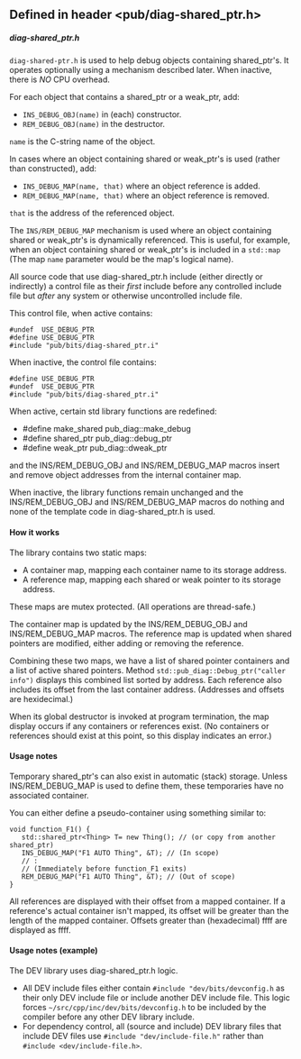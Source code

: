 <!-- -------------------------------------------------------------------------
//
//       Copyright (c) 2023 Frank Eskesen.
//
//       This file is free content, distributed under the MIT license.
//       (See accompanying file LICENSE.MIT or the original contained
//       within https://opensource.org/licenses/MIT)
//
//----------------------------------------------------------------------------
//
// Title-
//       ~/doc/cpp/diag-shared_ptr.md
//
// Purpose-
//       diag-shared_ptr.h reference manual
//
// Last change date-
//       2023/12/13
//
-------------------------------------------------------------------------- -->
## Defined in header <pub/diag-shared_ptr.h>

##### diag-shared_ptr.h
`diag-shared-ptr.h` is used to help debug objects containing shared_ptr's.
It operates optionally using a mechanism described later.
When inactive, there is *NO* CPU overhead.

For each object that contains a shared_ptr or a weak_ptr, add:
- `INS_DEBUG_OBJ(name)` in (each) constructor.
- `REM_DEBUG_OBJ(name)` in the destructor.

`name` is the C-string name of the object.

In cases where an object containing shared or weak_ptr's is used (rather than
constructed), add:
- `INS_DEBUG_MAP(name, that)` where an object reference is added.
- `REM_DEBUG_MAP(name, that)` where an object reference is removed.

`that` is the address of the referenced object.

The `INS/REM_DEBUG_MAP` mechanism is used where an object containing
shared or weak_ptr's is dynamically referenced.
This is useful, for example,
when an object containing shared or weak_ptr's is included in a `std::map`
(The map `name` parameter would be the map's logical name).

All source code that use diag-shared_ptr.h include (either directly or
indirectly) a control file as their *first* include before any controlled
include file but *after* any system or otherwise uncontrolled include file.

This control file, when active contains:
```
#undef  USE_DEBUG_PTR
#define USE_DEBUG_PTR
#include "pub/bits/diag-shared_ptr.i"
```

When inactive, the control file contains:
```
#define USE_DEBUG_PTR
#undef  USE_DEBUG_PTR
#include "pub/bits/diag-shared_ptr.i"
```

When active, certain std library functions are redefined:
- #define make_shared pub_diag::make_debug
- #define shared_ptr  pub_diag::debug_ptr
- #define weak_ptr    pub_diag::dweak_ptr

and the INS/REM_DEBUG_OBJ and INS/REM_DEBUG_MAP macros insert and remove object
addresses from the internal container map.

When inactive, the library functions remain unchanged and the
INS/REM_DEBUG_OBJ and INS/REM_DEBUG_MAP macros do nothing and none of the
template code in diag-shared_ptr.h is used.

#### How it works
The library contains two static maps:
- A container map, mapping each container name to its storage address.
- A reference map, mapping each shared or weak pointer to its storage address.

These maps are mutex protected. (All operations are thread-safe.)

The container map is updated by the INS/REM_DEBUG_OBJ and INS/REM_DEBUG_MAP
macros.
The reference map is updated when shared pointers are modified, either
adding or removing the reference.

Combining these two maps, we have a list of shared pointer containers and
a list of active shared pointers.
Method `std::pub_diag::Debug_ptr("caller info")` displays this combined list
sorted by address.
Each reference also includes its offset from the last container address.
(Addresses and offsets are hexidecimal.)

When its global destructor is invoked at program termination, the map display
occurs if any containers or references exist.
(No containers or references should exist at this point, so this display
indicates an error.)

#### Usage notes
Temporary shared_ptr's can also exist in automatic (stack) storage.
Unless INS/REM_DEBUG_MAP is used to define them, these temporaries have no
associated container.

You can either define a pseudo-container using something similar to:
```
void function_F1() {
   std::shared_ptr<Thing> T= new Thing(); // (or copy from another shared_ptr)
   INS_DEBUG_MAP("F1 AUTO Thing", &T); // (In scope)
   // :
   // (Immediately before function_F1 exits)
   REM_DEBUG_MAP("F1 AUTO Thing", &T); // (Out of scope)
}
```

All references are displayed with their offset from a mapped container.
If a  reference's actual container isn't mapped, its offset will be
greater than the length of the mapped container.
Offsets greater than (hexadecimal) ffff are displayed as ffff.

#### Usage notes (example)
The DEV library uses diag-shared_ptr.h logic.
- All DEV include files either contain `#include "dev/bits/devconfig.h`
as their only DEV include file or include another DEV include file.
This logic forces `~/src/cpp/inc/dev/bits/devconfig.h` to be included
by the compiler before any other DEV library include.
- For dependency control, all (source and include) DEV library files that
include DEV files use `#include "dev/include-file.h"` rather than
`#include <dev/include-file.h>`.
